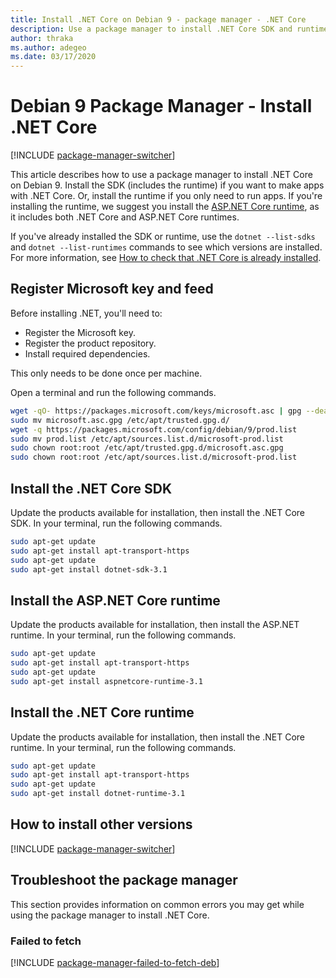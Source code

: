 ```yaml
---
title: Install .NET Core on Debian 9 - package manager - .NET Core
description: Use a package manager to install .NET Core SDK and runtime on Debian 9.
author: thraka
ms.author: adegeo
ms.date: 03/17/2020
---
```


# Debian 9 Package Manager - Install .NET Core

[!INCLUDE [package-manager-switcher](./includes/package-manager-switcher.md)]

This article describes how to use a package manager to install .NET Core on Debian 9. Install the SDK (includes the runtime) if you want to make apps with .NET Core. Or, install the runtime if you only need to run apps. If you're installing the runtime, we suggest you install the [ASP.NET Core runtime](#install-the-aspnet-core-runtime), as it includes both .NET Core and ASP.NET Core runtimes.

If you've already installed the SDK or runtime, use the `dotnet --list-sdks` and `dotnet --list-runtimes` commands to see which versions are installed. For more information, see [How to check that .NET Core is already installed](how-to-detect-installed-versions.md?pivots=os-linux).

## Register Microsoft key and feed

Before installing .NET, you'll need to:

- Register the Microsoft key.
- Register the product repository.
- Install required dependencies.

This only needs to be done once per machine.

Open a terminal and run the following commands.

```bash
wget -qO- https://packages.microsoft.com/keys/microsoft.asc | gpg --dearmor > microsoft.asc.gpg
sudo mv microsoft.asc.gpg /etc/apt/trusted.gpg.d/
wget -q https://packages.microsoft.com/config/debian/9/prod.list
sudo mv prod.list /etc/apt/sources.list.d/microsoft-prod.list
sudo chown root:root /etc/apt/trusted.gpg.d/microsoft.asc.gpg
sudo chown root:root /etc/apt/sources.list.d/microsoft-prod.list
```

## Install the .NET Core SDK

Update the products available for installation, then install the .NET Core SDK. In your terminal, run the following commands.

```bash
sudo apt-get update
sudo apt-get install apt-transport-https
sudo apt-get update
sudo apt-get install dotnet-sdk-3.1
```

## Install the ASP.NET Core runtime

Update the products available for installation, then install the ASP.NET runtime. In your terminal, run the following commands.

```bash
sudo apt-get update
sudo apt-get install apt-transport-https
sudo apt-get update
sudo apt-get install aspnetcore-runtime-3.1
```

## Install the .NET Core runtime

Update the products available for installation, then install the .NET Core runtime. In your terminal, run the following commands.

```bash
sudo apt-get update
sudo apt-get install apt-transport-https
sudo apt-get update
sudo apt-get install dotnet-runtime-3.1
```

## How to install other versions

[!INCLUDE [package-manager-switcher](./includes/package-manager-heading-hack-pkgname.md)]

## Troubleshoot the package manager

This section provides information on common errors you may get while using the package manager to install .NET Core.

### Failed to fetch

[!INCLUDE [package-manager-failed-to-fetch-deb](includes/package-manager-failed-to-fetch-deb.md)]
